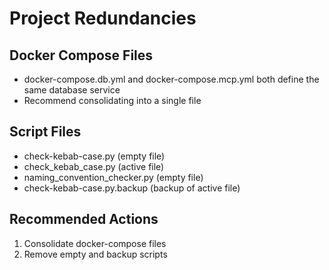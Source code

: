 # Project Redundancies

## Docker Compose Files

- docker-compose.db.yml and docker-compose.mcp.yml both define the same database service
- Recommend consolidating into a single file

## Script Files

- check-kebab-case.py (empty file)
- check_kebab_case.py (active file)
- naming_convention_checker.py (empty file)
- check-kebab-case.py.backup (backup of active file)

## Recommended Actions

1. Consolidate docker-compose files
2. Remove empty and backup scripts
